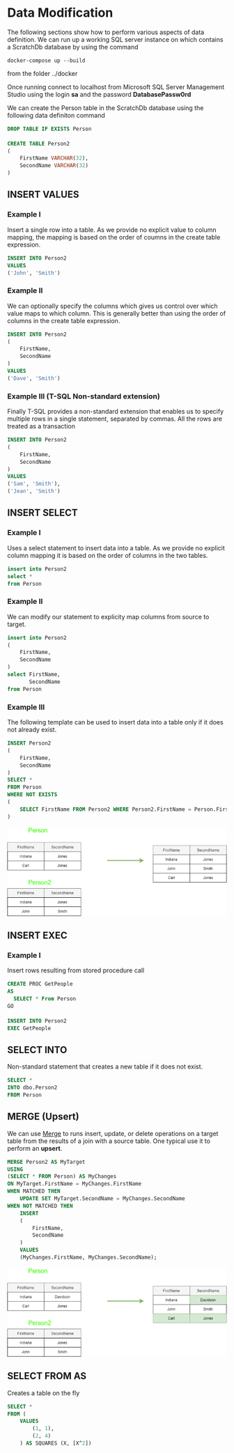 # Data Modification

The following sections show how to perform various aspects of data definition. We can run up a working SQL server instance on which contains a ScratchDb database by using the command 

```
docker-compose up --build
```

from the folder ../docker

Once running connect to localhost from Microsoft SQL Server Management Studio using the login **sa** and the password **DatabasePassw0rd**

We can create the Person table in the ScratchDb database using the following data definiton command 

```sql
DROP TABLE IF EXISTS Person

CREATE TABLE Person2
(
    FirstName VARCHAR(32),
    SecondName VARCHAR(32)
)
```

## INSERT VALUES
### Example I 
Insert a single row into a table. As we provide no explicit value to column mapping, the mapping is based on the order of coumns in the create table expression.

```sql
INSERT INTO Person2
VALUES
('John', 'Smith')
```

### Example II 
We can optionally specify the columns which gives us control over which value maps to which column. This is generally better than using the order of columns in the create table expression.

```sql
INSERT INTO Person2
(
    FirstName,
    SecondName
)
VALUES
('Dave', 'Smith')

```
### Example III (T-SQL Non-standard extension)
Finally T-SQL provides a non-standard extension that enables us to specify multiple rows in a single statement, separated by commas. All the rows are treated as a transaction

```sql
INSERT INTO Person2
(
    FirstName,
    SecondName
)
VALUES
('Sam', 'Smith'),
('Jean', 'Smith')
```

## INSERT SELECT
### Example I 
Uses a select statement to insert data into a table. As we provide no explicit column mapping it is based on the order of columns in the two tables. 

```sql
insert into Person2
select *
from Person

```
### Example II
We can modify our statement to explicity map columns from source to target.

```sql
insert into Person2
(
    FirstName,
    SecondName
)
select FirstName,
       SecondName
from Person


```

### Example III
The following template can be used to insert data into a table only if it does not already exist.

```sql
INSERT Person2
(
    FirstName,
    SecondName
)
SELECT *
FROM Person
WHERE NOT EXISTS
(
    SELECT FirstName FROM Person2 WHERE Person2.FirstName = Person.FirstName
)
```

![Where](./imgs/insert-select-new-rows.png)

## INSERT EXEC
### Example I
Insert rows resulting from stored procedure call
```sql
CREATE PROC GetPeople
AS 
  SELECT * From Person
GO

INSERT INTO Person2
EXEC GetPeople

```

## SELECT INTO
Non-standard statement that creates a new table if it does not exist.

```sql
SELECT *
INTO dbo.Person2
FROM Person

```

## MERGE (Upsert)
We can use [Merge](https://docs.microsoft.com/en-us/sql/t-sql/statements/merge-transact-sql?view=sql-server-ver15) to runs insert, update, or delete operations on a target table from the results of a join with a source table. One typical use it to perform an **upsert**.

```sql
MERGE Person2 AS MyTarget
USING
(SELECT * FROM Person) AS MyChanges
ON MyTarget.FirstName = MyChanges.FirstName
WHEN MATCHED THEN
    UPDATE SET MyTarget.SecondName = MyChanges.SecondName
WHEN NOT MATCHED THEN
    INSERT
    (
        FirstName,
        SecondName
    )
    VALUES
    (MyChanges.FirstName, MyChanges.SecondName);
```

![Where](./imgs/merge.png)

## SELECT FROM AS 
Creates a table on the fly
```sql
SELECT * 
FROM ( 
    VALUES 
	    (1, 1),
	    (2, 4)
    ) AS SQUARES (X, [X^2])

```